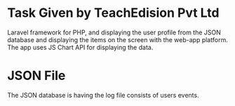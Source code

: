 # Task Given by TeachEdision Pvt Ltd

Laravel framework for PHP, and displaying the user profile from the JSON database and displaying the items on the screen
with the web-app platform. The app uses JS Chart API for displaying the data.

# JSON File

The JSON database is having the log file consists of users events.

